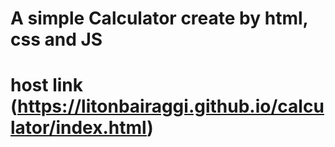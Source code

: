 # A simple Calculator create by html, css and JS
# host link (https://litonbairaggi.github.io/calculator/index.html)
